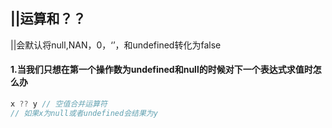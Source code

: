 ## ||运算和？？
||会默认将null,NAN，0，‘’，和undefined转化为false
#### 1.当我们只想在第一个操作数为undefined和null的时候对下一个表达式求值时怎么办
```js
x ?? y // 空值合并运算符
// 如果x为null或者undefined会结果为y

```